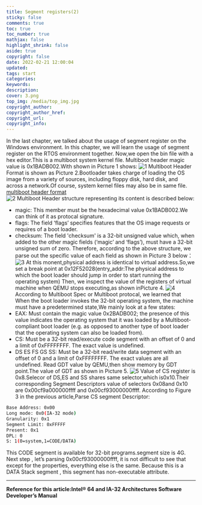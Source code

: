 ```yaml
---
title: Segment registers(2)
sticky: false
comments: true
toc: true
toc_number: true
mathjax: false
highlight_shrink: false
aside: true
copyright: false
date: 2022-02-21 12:00:04
updated:
tags: start
categories:
keywords:
description:
cover: 3.png
top_img: /media/top_img.jpg
copyright_author:
copyright_author_href:
copyright_url:
copyright_info:
---
```


In the last chapter, we talked about the usage of segment register on the Windows environment. In this chapter, we will learn the usage of segment register on the RTOS environment together.
Now,we open the bin file with a hex editor.This is a multiboot system kernel file. Multiboot header magic value is 0x1BADB002.With shown in Picture 1 shows:
![1](1.png)
Multiboot Header Format is shown as Picture 2.Bootloader takes charge of loading the OS image from a variety of sources, including floppy disk, hard disk, and across a network.Of course, system kernel files may also be in same file.
[multiboot header format](https://www.gnu.org/software/grub/manual/multiboot/multiboot.html#multiboot_002eh)    
![2](2.png)
Multiboot Header structure representing its content is described below:
- magic: This member must be the hexadecimal value 0x1BADB002.We can think of it as protocal signature.
- flags: The field ‘flags’ specifies features that the OS image requests or requires of a boot loader.
- checksum: The field 'checksum' is a 32-bit unsigned value which, when added to the other magic fields (‘magic’ and ‘flags’), must have a 32-bit unsigned sum of zero.
Therefore, according to the above structure, we parse out the specific value of each field as shown in Picture 3 below：
![3](3.png)
At this monent,physical address is identical to virtual address.So,we set a break point at 0x12F52028(entry_addr:The physical address to which the boot loader should jump in order to start running the operating system)
Then, we inspect the value of the registers of virtual machine when QEMU stops executing,as shown inPicture 4.
![4](4.png)
According to Multiboot Spec or Multiboot protocal, we learned that When the boot loader invokes the 32-bit operating system, the machine must have a predetermined state,We mainly look at a few states:
- EAX: Must contain the magic value 0x2BADB002; the presence of this value indicates the operating system that it was loaded by a Multiboot-compliant boot loader (e.g. as opposed to another type of boot loader that the operating system can also be loaded from).
- CS: Must be a 32-bit read/execute code segment with an offset of 0 and a limit of 0xFFFFFFFF. The exact value is undefined.
- DS ES FS GS SS:
Must be a 32-bit read/write data segment with an offset of 0 and a limit of 0xFFFFFFFF. The exact values are all undefined.
Read GDT value by QEMU,then show memory by GDT point.The value of GDT as shown in Picture 5.
![5](5.png)
 Value of CS register is 0x8.Selecor of DS,ES and SS shares same selector,which is0x10.Their corresponding Segment Descriptors value of selectors 0x08and 0x10 are 0x00cf9a000000ffff and  0x00cf93000000ffff.
According to Figure 3 in the previous article,Parse CS segment Descriptor:
```bash
Base Address: 0x00
Long mode: 0x0(IA-32 mode)
Granularity: 0x1
Segment Limit: 0xFFFFF
Present: 0x1
DPL: 0
S: 1(0=system,1=CODE/DATA)
```
This CODE segment is available for 32-bit programs.segment size is 4G.
Next step , let’s parsing 0x00cf93000000ffff, it is not difficult to see that except for the properties, everything else is the same. Because this is a DATA Stack segment , this segment has non-executable attribute.

---

**Reference for this article:Intel® 64 and IA-32 Architectures Software Developer’s Manual**
